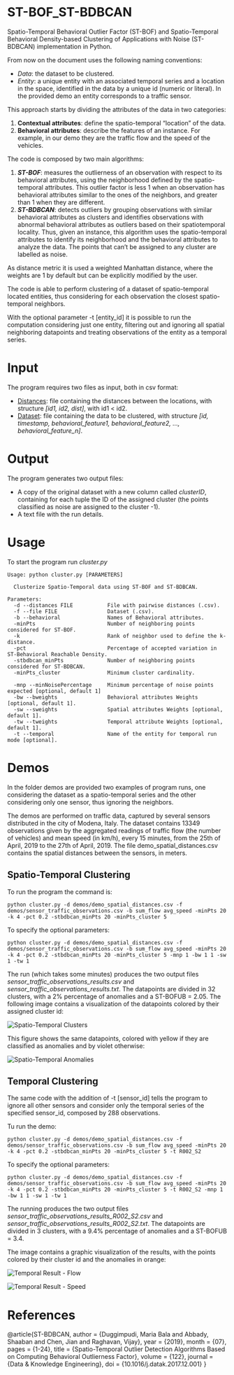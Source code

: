 # ST-BOF_ST-BDBCAN
Spatio-Temporal Behavioral Outlier Factor (ST-BOF) and Spatio-Temporal Behavioral Density-based Clustering of Applications with Noise (ST-BDBCAN) implementation in Python.

From now on the document uses the following naming conventions: 

- *Data*: the dataset to be clustered.
- *Entity*: a unique entity with an associated temporal series and a location in the space, identified in the data by a unique id (numeric or literal). In the provided demo an entity corresponds to a traffic sensor.

This approach starts by dividing the attributes of the data in two categories: 

1. **Contextual attributes**: define the spatio-temporal “location” of the data.
2. **Behavioral attributes**: describe the features of an instance. For example, in our demo they are the traffic flow and the speed of the vehicles.

The code is composed by two main algorithms: 

1. ***ST-BOF***: measures the outlierness of an observation with respect to its behavioral attributes, using the neighborhood defined by the spatio-temporal attributes. This outlier factor is less 1 when an observation has behavioral attributes similar to the ones of the neighbors, and greater than 1 when they are different.
2. ***ST-BDBCAN***: detects outliers by grouping observations with similar behavioral attributes as clusters and identifies observations with abnormal behavioral attributes as outliers based on their spatiotemporal locality. Thus, given an instance, this algorithm uses the spatio-temporal attributes to identify its neighborhood and the behavioral attributes to analyze the data. The points that can’t be assigned to any cluster are labelled as noise.

As distance metric it is used a weighted Manhattan distance, where the weights are 1 by default but can be explicitly modified by the user.

The code is able to perform clustering of a dataset of spatio-temporal located entities, thus considering for each observation the closest spatio-temporal neighbors.

With the optional parameter -t [entity_id] it is possible to run the computation considering just one entity, filtering out and ignoring all spatial neighboring datapoints and treating observations of the entity as a temporal series. 

# Input

The program requires two files as input, both in csv format:

- <u>Distances</u>: file containing the distances between the locations, with structure *[id1, id2, dist]*, with id1 < id2.
- <u>Dataset</u>: file containing the data to be clustered, with structure *[id, timestamp, behavioral_feature1, behavioral_feature2, …, behavioral_feature_n]*.

# Output

The program generates two output files:

- A copy of the original dataset with a new column called *clusterID*, containing for each tuple the ID of the assigned cluster (the points classified as noise are assigned to the cluster -1).
- A text file with the run details.

# Usage

To start the program run *cluster.py*

```
Usage: python cluster.py [PARAMETERS]

  Clusterize Spatio-Temporal data using ST-BOF and ST-BDBCAN. 

Parameters:
  -d --distances FILE           File with pairwise distances (.csv).
  -f --file FILE                Dataset (.csv).
  -b --behavioral               Names of Behavioral attributes.
  -minPts                       Number of neighboring points considered for ST-BOF.
  -k                            Rank of neighbor used to define the k-distance.
  -pct                          Percentage of accepted variation in ST-Behavioral Reachable Density.
  -stbdbcan_minPts              Number of neighboring points considered for ST-BDBCAN.
  -minPts_cluster               Minimum cluster cardinality.

  -mnp --minNoisePercentage     Minimum percentage of noise points expected [optional, default 1]
  -bw --bweights                Behavioral attributes Weights [optional, default 1].
  -sw --sweights                Spatial attributes Weights [optional, default 1].
  -tw --tweights                Temporal attribute Weights [optional, default 1].
  -t --temporal                 Name of the entity for temporal run mode [optional].
```

# Demos

In the folder demos are provided two examples of program runs, one considering the dataset as a spatio-temporal series and the  other considering only one sensor, thus ignoring the neighbors.

The demos are performed on traffic data, captured by several sensors distributed in the city of Modena, Italy. The dataset contains 13349 observations given by the aggregated readings of traffic flow (the number of vehicles) and mean speed (in km/h), every 15 minutes, from the 25th of April, 2019 to the 27th of April, 2019. The file demo_spatial_distances.csv contains the spatial distances between the sensors, in meters.

## Spatio-Temporal Clustering

To run the program the command is:

```
python cluster.py -d demos/demo_spatial_distances.csv -f demos/sensor_traffic_observations.csv -b sum_flow avg_speed -minPts 20 -k 4 -pct 0.2 -stbdbcan_minPts 20 -minPts_cluster 5
```

To specify the optional parameters:

```
python cluster.py -d demos/demo_spatial_distances.csv -f demos/sensor_traffic_observations.csv -b sum_flow avg_speed -minPts 20 -k 4 -pct 0.2 -stbdbcan_minPts 20 -minPts_cluster 5 -mnp 1 -bw 1 1 -sw 1 -tw 1
```

The run (which takes some minutes) produces the two output files *sensor_traffic_observations_results.csv* and *sensor_traffic_observations_results.txt*. The datapoints are divided in 32 clusters, with a 2% percentage of anomalies and a ST-BOFUB = 2.05. The following image contains a visualization of the datapoints colored by their assigned cluster id:

![Spatio-Temporal Clusters](https://github.com/quattrinifabio/ST-BOF_ST-BDBCAN/blob/master/images/spatio_temporal_clusters.png?raw=true)

This figure shows the same datapoints, colored with yellow if they are classified as anomalies and by violet otherwise:

![Spatio-Temporal Anomalies](https://github.com/quattrinifabio/ST-BOF_ST-BDBCAN/blob/master/images/spatio_temporal_anomalies.png?raw=true)

## Temporal Clustering

The same code with the addition of -t [sensor_id] tells the program to ignore all other sensors and consider only the temporal series of the specified sensor_id, composed by 288 observations.

Tu run the demo:

```
python cluster.py -d demos/demo_spatial_distances.csv -f demos/sensor_traffic_observations.csv -b sum_flow avg_speed -minPts 20 -k 4 -pct 0.2 -stbdbcan_minPts 20 -minPts_cluster 5 -t R002_S2
```

To specify the optional parameters:

```
python cluster.py -d demos/demo_spatial_distances.csv -f demos/sensor_traffic_observations.csv -b sum_flow avg_speed -minPts 20 -k 4 -pct 0.2 -stbdbcan_minPts 20 -minPts_cluster 5 -t R002_S2 -mnp 1 -bw 1 1 -sw 1 -tw 1
```

The running produces the two output files *sensor_traffic_observations_results_R002_S2.csv* and *sensor_traffic_observations_results_R002_S2.txt*. The datapoints are divided in 3 clusters, with a 9.4% percentage of anomalies and a ST-BOFUB = 3.4. 

The image contains a graphic visualization of the results, with the points colored by their cluster id and the anomalies in orange:

![Temporal Result - Flow](https://github.com/quattrinifabio/ST-BOF_ST-BDBCAN/blob/master/images/temporal_result_flow.png?raw=true)

![Temporal Result - Speed](https://github.com/quattrinifabio/ST-BOF_ST-BDBCAN/blob/master/images/temporal_result_speed.png?raw=true)

# References

@article{ST-BDBCAN,
author = {Duggimpudi, Maria Bala and Abbady, Shaaban and Chen, Jian and Raghavan, Vijay},
year = {2019},
month = {07},
pages = {1-24},
title = {Spatio-Temporal Outlier Detection Algorithms Based on Computing Behavioral Outlierness Factor},
volume = {122},
journal = {Data \& Knowledge Engineering},
doi = {10.1016/j.datak.2017.12.001}
}
